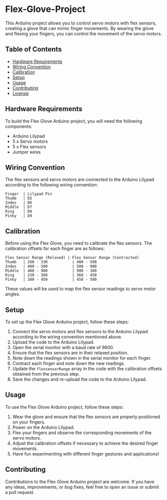 # Flex-Glove-Project

This Arduino project allows you to control servo motors with flex sensors, creating a glove that can mimic finger movements. By wearing the glove and flexing your fingers, you can control the movement of the servo motors.

## Table of Contents

- [Hardware Requirements](#hardware-requirements)
- [Wiring Convention](#wiring-convention)
- [Calibration](#calibration)
- [Setup](#setup)
- [Usage](#usage)
- [Contributing](#contributing)
- [License](#license)

## Hardware Requirements

To build the Flex Glove Arduino project, you will need the following components:

- Arduino Lilypad
- 5 x Servo motors
- 5 x Flex sensors
- Jumper wires

## Wiring Convention

The flex sensors and servo motors are connected to the Arduino Lilypad according to the following wiring convention:

```
Finger  | Lilypad Pin
Thumb   | D5
Index   | D6
Middle  | D7
Ring    | D8
Pinky   | D9
```

## Calibration

Before using the Flex Glove, you need to calibrate the flex sensors. The calibration offsets for each finger are as follows:

```
Flex Sensor Range (Relaxed) | Flex Sensor Range (Contracted)
Thumb   | 260 - 330           | 400 - 500
Index   | 400 - 500           | 500 - 900
Middle  | 480 - 900           | 900 - 360
Ring    | 230 - 360           | 360 - 450
Pinky   | 380 - 450           | 450 - 500
```

These values will be used to map the flex sensor readings to servo motor angles.

## Setup

To set up the Flex Glove Arduino project, follow these steps:

1. Connect the servo motors and flex sensors to the Arduino Lilypad according to the wiring convention mentioned above.
2. Upload the code to the Arduino Lilypad.
3. Open the serial monitor with a baud rate of 9600.
4. Ensure that the flex sensors are in their relaxed position.
5. Note down the readings shown in the serial monitor for each finger.
6. Contract each finger and note down the new readings.
7. Update the `flexsensorRange` array in the code with the calibration offsets obtained from the previous step.
8. Save the changes and re-upload the code to the Arduino Lilypad.

## Usage

To use the Flex Glove Arduino project, follow these steps:

1. Wear the glove and ensure that the flex sensors are properly positioned on your fingers.
2. Power on the Arduino Lilypad.
3. Flex your fingers and observe the corresponding movements of the servo motors.
4. Adjust the calibration offsets if necessary to achieve the desired finger movements.
5. Have fun experimenting with different finger gestures and applications!

## Contributing

Contributions to the Flex Glove Arduino project are welcome. If you have any ideas, improvements, or bug fixes, feel free to open an issue or submit a pull request.
